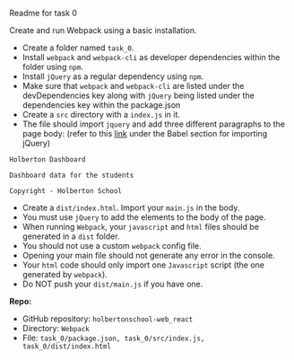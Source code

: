 Readme for task 0


Create and run Webpack using a basic installation.

* Create a folder named `task_0`.
* Install `webpack` and `webpack-cli` as developer dependencies within the folder using `npm`.
* Install `jQuery` as a regular dependency using `npm`.
* Make sure that `webpack` and `webpack-cli` are listed under the devDependencies key along with `jQuery` being listed under the dependencies key within the package.json
* Create a `src` directory with a `index.js` in it.
* The file should import `jquery` and add three different paragraphs to the page body: (refer to this [link](https://intranet.hbtn.io/rltoken/XJSRYhglsAljFvprI-PcDQ "link") under the Babel section for importing jQuery)

```
Holberton Dashboard

Dashboard data for the students

Copyright - Holberton School
```

* Create a `dist/index.html`. Import your `main.js` in the body.
* You must use `jQuery` to add the elements to the body of the page.
* When running `Webpack`, your `javascript` and `html` files should be generated in a `dist` folder.
* You should not use a custom `webpack` config file.
* Opening your main file should not generate any error in the console.
* Your `html` code should only import one `Javascript` script (the one generated by `webpack`).
* Do NOT push your `dist/main.js` if you have one.

**Repo:**

* GitHub repository: `holbertonschool-web_react`
* Directory: `Webpack`
* File: `task_0/package.json, task_0/src/index.js, task_0/dist/index.html`
